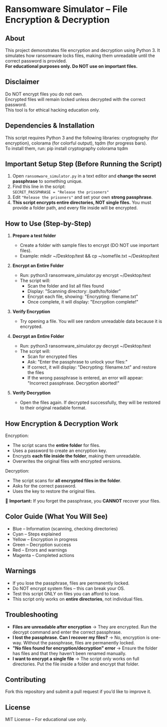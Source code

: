 # Ransomware Simulator – File Encryption & Decryption  

## About  
This project demonstrates file encryption and decryption using Python 3. It simulates how ransomware locks files, making them unreadable until the correct password is provided.  
**For educational purposes only. Do NOT use on important files.**  

## Disclaimer  
Do NOT encrypt files you do not own.  
Encrypted files will remain locked unless decrypted with the correct password.  
This tool is for ethical hacking education only.  

## Dependencies & Installation  
This script requires Python 3 and the following libraries: cryptography (for encryption), colorama (for colorful output), tqdm (for progress bars).  
To install them, run: pip install cryptography colorama tqdm  

## Important Setup Step (Before Running the Script)  
1. Open `ransomware_simulator.py` in a text editor and **change the secret passphrase** to something unique.  
2. Find this line in the script:  
   `SECRET_PASSPHRASE = "Release the prisoners"`  
3. Edit `"Release the prisoners"` and set your own **strong passphrase**.  
4. **This script encrypts entire directories, NOT single files.** You must provide a folder path, and every file inside will be encrypted.  

## How to Use (Step-by-Step)  

1. **Prepare a test folder**  
   - Create a folder with sample files to encrypt (DO NOT use important files).  
   - Example: mkdir ~/Desktop/test && cp ~/somefile.txt ~/Desktop/test  

2. **Encrypt an Entire Folder**  
   - Run: python3 ransomware_simulator.py encrypt ~/Desktop/test  
   - The script will:  
     - Scan the folder and list all files found  
     - Display: "Scanning directory: /path/to/folder"  
     - Encrypt each file, showing: "Encrypting: filename.txt"  
     - Once complete, it will display: "Encryption complete!"  

3. **Verify Encryption**  
   - Try opening a file. You will see random unreadable data because it is encrypted.  

4. **Decrypt an Entire Folder**  
   - Run: python3 ransomware_simulator.py decrypt ~/Desktop/test  
   - The script will:  
     - Scan for encrypted files  
     - Ask: "Enter the passphrase to unlock your files:"  
     - If correct, it will display: "Decrypting: filename.txt" and restore the files  
     - If the wrong passphrase is entered, an error will appear: "Incorrect passphrase. Decryption aborted!"  

5. **Verify Decryption**  
   - Open the files again. If decrypted successfully, they will be restored to their original readable format.  

## How Encryption & Decryption Work  

Encryption:  
- The script scans the **entire folder** for files.  
- Uses a password to create an encryption key.  
- Encrypts **each file inside the folder**, making them unreadable.  
- Overwrites the original files with encrypted versions.  

Decryption:  
- The script scans for **all encrypted files in the folder**.  
- Asks for the correct password.  
- Uses the key to restore the original files.  

📢 **Important:** If you forget the passphrase, you **CANNOT** recover your files.  

## Color Guide (What You Will See)  

- Blue – Information (scanning, checking directories)  
- Cyan – Steps explained  
- Yellow – Encryption in progress  
- Green – Decryption success  
- Red – Errors and warnings  
- Magenta – Completed actions  

## Warnings  

- If you lose the passphrase, files are permanently locked.  
- Do NOT encrypt system files – this can break your OS.  
- Test this script ONLY on files you can afford to lose.  
- This script only works on **entire directories**, not individual files.  

## Troubleshooting  

- **Files are unreadable after encryption** → They are encrypted. Run the decrypt command and enter the correct passphrase.  
- **I lost the passphrase. Can I recover my files?** → No, encryption is one-way. Without the passphrase, files are permanently locked.  
- **"No files found for encryption/decryption" error** → Ensure the folder has files and that they haven’t been renamed manually.  
- **I want to encrypt a single file** → The script only works on full directories. Put the file inside a folder and encrypt that folder.  

## Contributing  
Fork this repository and submit a pull request if you’d like to improve it.  

## License  
MIT License – For educational use only.  
